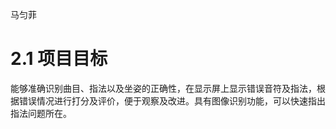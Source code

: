 马匀菲


# 2.1	项目目标

能够准确识别曲目、指法以及坐姿的正确性，在显示屏上显示错误音符及指法，根据错误情况进行打分及评价，便于观察及改进。具有图像识别功能，可以快速指出指法问题所在。

![]()
